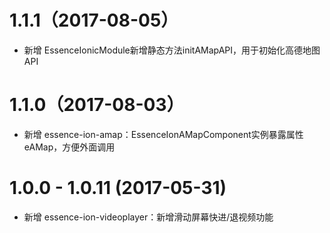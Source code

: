 # 1.1.1（2017-08-05）

- 新增 EssenceIonicModule新增静态方法initAMapAPI，用于初始化高德地图API

# 1.1.0（2017-08-03）

- 新增 essence-ion-amap：EssenceIonAMapComponent实例暴露属性eAMap，方便外面调用

# 1.0.0 - 1.0.11 (2017-05-31)

- 新增 essence-ion-videoplayer：新增滑动屏幕快进/退视频功能
